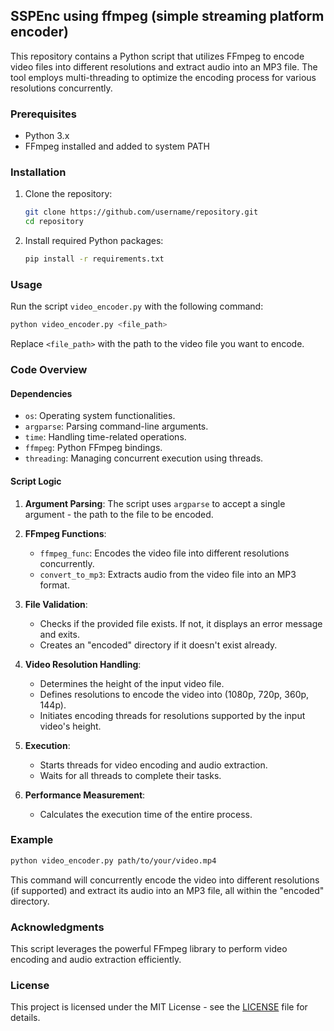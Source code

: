 ## SSPEnc using ffmpeg (simple streaming platform encoder)

This repository contains a Python script that utilizes FFmpeg to encode video files into different resolutions and extract audio into an MP3 file. The tool employs multi-threading to optimize the encoding process for various resolutions concurrently.

### Prerequisites

- Python 3.x
- FFmpeg installed and added to system PATH

### Installation

1. Clone the repository:

    ```bash
    git clone https://github.com/username/repository.git
    cd repository
    ```

2. Install required Python packages:

    ```bash
    pip install -r requirements.txt
    ```

### Usage

Run the script `video_encoder.py` with the following command:

```bash
python video_encoder.py <file_path>
```

Replace `<file_path>` with the path to the video file you want to encode.

### Code Overview

#### Dependencies

- `os`: Operating system functionalities.
- `argparse`: Parsing command-line arguments.
- `time`: Handling time-related operations.
- `ffmpeg`: Python FFmpeg bindings.
- `threading`: Managing concurrent execution using threads.

#### Script Logic

1. **Argument Parsing**: The script uses `argparse` to accept a single argument - the path to the file to be encoded.

2. **FFmpeg Functions**:
   - `ffmpeg_func`: Encodes the video file into different resolutions concurrently.
   - `convert_to_mp3`: Extracts audio from the video file into an MP3 format.

3. **File Validation**:
   - Checks if the provided file exists. If not, it displays an error message and exits.
   - Creates an "encoded" directory if it doesn't exist already.

4. **Video Resolution Handling**:
   - Determines the height of the input video file.
   - Defines resolutions to encode the video into (1080p, 720p, 360p, 144p).
   - Initiates encoding threads for resolutions supported by the input video's height.

5. **Execution**:
   - Starts threads for video encoding and audio extraction.
   - Waits for all threads to complete their tasks.

6. **Performance Measurement**:
   - Calculates the execution time of the entire process.

### Example

```bash
python video_encoder.py path/to/your/video.mp4
```

This command will concurrently encode the video into different resolutions (if supported) and extract its audio into an MP3 file, all within the "encoded" directory.

### Acknowledgments

This script leverages the powerful FFmpeg library to perform video encoding and audio extraction efficiently.

### License

This project is licensed under the MIT License - see the [LICENSE](LICENSE) file for details.
